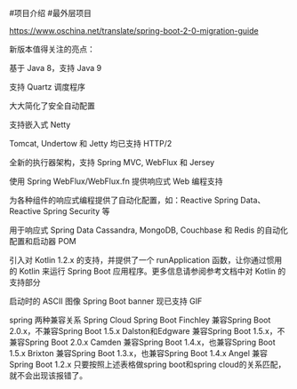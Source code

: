 #项目介绍
#最外层项目

https://www.oschina.net/translate/spring-boot-2-0-migration-guide

新版本值得关注的亮点：

基于 Java 8，支持 Java 9

支持 Quartz 调度程序

大大简化了安全自动配置

支持嵌入式 Netty

Tomcat, Undertow 和 Jetty 均已支持 HTTP/2

全新的执行器架构，支持 Spring MVC, WebFlux 和 Jersey

使用 Spring WebFlux/WebFlux.fn 提供响应式 Web 编程支持

为各种组件的响应式编程提供了自动化配置，如：Reactive Spring Data、Reactive Spring Security 等

用于响应式 Spring Data Cassandra, MongoDB, Couchbase 和 Redis 的自动化配置和启动器 POM

引入对 Kotlin 1.2.x 的支持，并提供了一个 runApplication 函数，让你通过惯用的 Kotlin 来运行 Spring Boot 应用程序。更多信息请参阅参考文档中对 Kotlin 的支持部分

启动时的 ASCII 图像 Spring Boot banner 现已支持 GIF

spring 两种兼容关系
Spring Cloud	        Spring Boot
Finchley                	兼容Spring Boot 2.0.x，不兼容Spring Boot 1.5.x
Dalston和Edgware	兼容Spring Boot 1.5.x，不兼容Spring Boot 2.0.x
Camden	                兼容Spring Boot 1.4.x，也兼容Spring Boot 1.5.x
Brixton	                兼容Spring Boot 1.3.x，也兼容Spring Boot 1.4.x
Angel	                    兼容Spring Boot 1.2.x
只要按照上述表格做spring boot和spring cloud的关系匹配，就不会出现该报错了。